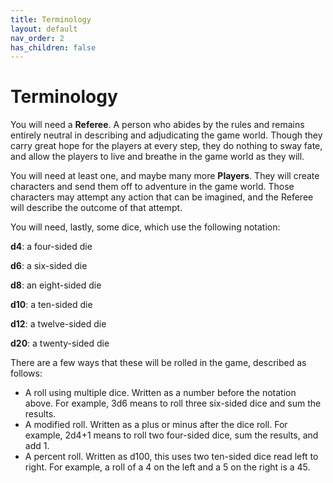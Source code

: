 ```yaml
---
title: Terminology
layout: default
nav_order: 2
has_children: false
---
```


# Terminology

You will need a **Referee**. A person who abides by the rules and remains entirely neutral in describing and adjudicating the game world. Though they carry great hope for the players at every step, they do nothing to sway fate, and allow the players to live and breathe in the game world as they will.

You will need at least one, and maybe many more **Players**. They will create characters and send them off to adventure in the game world. Those characters may attempt any action that can be imagined, and the Referee will describe the outcome of that attempt.

You will need, lastly, some dice, which use the following notation:

**d4**: a four-sided die

**d6**: a six-sided die

**d8**: an eight-sided die

**d10**: a ten-sided die

**d12**: a twelve-sided die

**d20**: a twenty-sided die

There are a few ways that these will be rolled in the game, described as follows:
- A roll using multiple dice. Written as a number before the notation above. For example, 3d6 means to roll three six-sided dice and sum the results.
- A modified roll. Written as a plus or minus after the dice roll. For example, 2d4+1 means to roll two four-sided dice, sum the results, and add 1.
- A percent roll. Written as d100, this uses two ten-sided dice read left to right. For example, a roll of a 4 on the left and a 5 on the right is a 45. 
